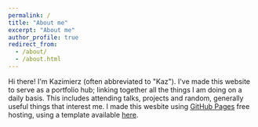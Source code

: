```yaml
---
permalink: /
title: "About me"
excerpt: "About me"
author_profile: true
redirect_from: 
  - /about/
  - /about.html
---
```


Hi there! I'm Kazimierz (often abbreviated to "Kaz"). I've made this website to serve as a portfolio hub; linking together all the things I am doing on a daily basis. This includes attending talks, projects and random, generally useful things that interest me. I made this wesbite using [GitHub Pages](https://pages.github.com/) free hosting, using a template available [here](https://github.com/academicpages/academicpages.github.io).

